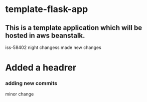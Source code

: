 # template-flask-app

## This is a template application which will be hosted in aws beanstalk. 
iss-58402
night changess
made new changes

# Added a headrer

### adding new commits

minor change
